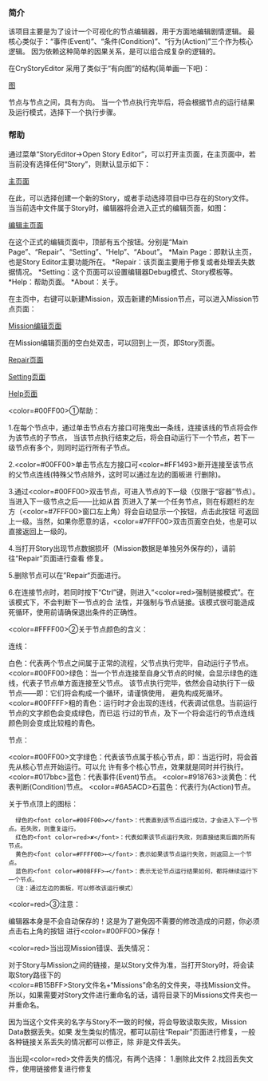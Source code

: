 ### 简介

该项目主要是为了设计一个可视化的节点编辑器，用于方面地编辑剧情逻辑。
最核心类似于：“事件(Event)”、“条件(Condition)”、“行为(Action)”三个作为核心逻辑。
因为依赖这种简单的因果关系，是可以组合成复杂的逻辑的。

在CryStoryEditor 采用了类似于“有向图”的结构(简单画一下吧)：

[图](http://7xp0w0.com1.z0.glb.clouddn.com/%5BCryStoryEditor%5DCryStoryEditor_map.jpg)

节点与节点之间，具有方向。
当一个节点执行完毕后，将会根据节点的运行结果及运行模式，选择下一个执行步骤。

### 帮助

通过菜单“StoryEditor->Open Story Editor”，可以打开主页面，在主页面中，若当前没有选择任何“Story”，则默认显示如下：

[主页面](http://7xp0w0.com1.z0.glb.clouddn.com/%5BCryStoryEditor%5DCryStoryEditor_1.jpg)

在此，可以选择创建一个新的Story，或者手动选择项目中已存在的Story文件。当当前选中文件属于Story时，编辑器将会进入正式的编辑页面，如图：

[编辑主页面](http://7xp0w0.com1.z0.glb.clouddn.com/%5BCryStoryEditor%5DCryStoryEditor_2.jpg)

在这个正式的编辑页面中，顶部有五个按钮。分别是“Main Page”、“Repair”、“Setting”、“Help”、“About”。
*Main Page：即默认主页，也是Story Editor主要功能所在。
*Repair：该页面主要用于修复或者处理丢失数据情况。
*Setting：这个页面可以设置编辑器Debug模式、Story模板等。
*Help：帮助页面。
*About：关于。

在主页中，右键可以新建Mission，双击新建的Mission节点，可以进入Mission节点页面：

[Mission编辑页面](http://7xp0w0.com1.z0.glb.clouddn.com/%5BCryStoryEditor%5DCryStoryEditor_3.jpg)

在Mission编辑页面的空白处双击，可以回到上一页，即Story页面。

[Repair页面](http://7xp0w0.com1.z0.glb.clouddn.com/%5BCryStoryEditor%5DCryStoryEditor_Repair_4.jpg)

[Setting页面](http://7xp0w0.com1.z0.glb.clouddn.com/%5BCryStoryEditor%5DCryStoryEditor_Setting_5.jpg)

[Help页面](http://7xp0w0.com1.z0.glb.clouddn.com/%5BCryStoryEditor%5DCryStoryEditor_Help_6.jpg)


<color=#00FF00>①帮助</color>：

1.在每个节点中，通过单击节点右方接口可拖曳出一条线，连接该线的节点将会作为该节点的子节点，
   当该节点执行结束之后，将会自动运行下一个节点，若下一级节点有多个，则同时运行所有子节点。

2.<color=#00FF00>单击</color>节点左方接口可<color=#FF1493>断开</color>连接至该节点的父节点连线(特殊父节点除外，这时可以通过左边的面板进
   行删除)。

3.通过<color=#00FF00>双击</color>节点，可进入节点的下一级（仅限于“容器”节点）。当进入下一级节点之后——比如从首
   页进入了某一个任务节点，则在标题栏的左方（<color=#7FFF00>窗口左上角</color>）将会自动显示一个按钮，点击此按钮
   可返回上一级。当然，如果你愿意的话，<color=#7FFF00>双击页面空白处</color>，也是可以直接返回上一级的。

4.当打开Story出现节点数据损坏（Mission数据是单独另外保存的），请前往“Repair”页面进行查看
   修复。

5.删除节点可以在”Repair“页面进行。

6.在连接节点时，若同时按下“Ctrl”键，则进入“<color=red>强制链接模式</color>”。在该模式下，不会判断下一节点的合
   法性，并强制与节点链接。该模式很可能造成死循环，使用前请确保退出条件的正确性。

<color=#FFFF00>②关于节点颜色的含义</color>：

   连线：

   白色：代表两个节点之间属于正常的流程，父节点执行完毕，自动运行子节点。
   <color=#00FF00>绿色</color>：当一个节点连接至自身父节点的时候，会显示绿色的连线，代表子节点单方面连接至父节点。
            该节点执行完毕，依然会自动执行下一级节点——即：它们将会构成一个循环，请谨慎使用，
            避免构成死循环。
   <color=#00FFFF>粗的青色</color>：运行时才会出现的连线，代表调试信息。当前运行节点的文字颜色会变成绿色，而已运
                  行过的节点，及下一个将会运行的节点连线颜色则会变成比较粗的青色。

   节点：

   <color=#00FF00>文字绿色</color>：代表该节点属于核心节点，即：当运行时，将会首先从核心节点开始运行。可以允
                  许有多个核心节点，效果就是同时并行执行。
   <color=#017bbc>蓝色</color>：代表事件(Event)节点。
   <color=#918763>淡黄色</color>：代表判断(Condition)节点。
   <color=#6A5ACD>石蓝色</color>：代表行为(Action)节点。

   关于节点顶上的图标：

      绿色的<font color=#00FF00>✔</font>：代表直到该节点运行成功，才会进入下一个节点。若失败，则重复运行。
      红色的<font color=red>✘</font>：代表如果该节点运行失败，则直接结束后面的所有节点。
      黄色的<font color=#FFFF00>←</font>：表示如果该节点运行失败，则返回上一个节点。
      蓝色的<font color=#00BFFF>→</font>：表示无论节点运行结果如何，都将继续运行下一个节点。
     （注：通过左边的面板，可以修改该运行模式）

<color=red>③注意</color>：

   编辑器本身是不会自动保存的！这是为了避免因不需要的修改造成的问题，你必须点击右上角的按钮
   进行<color=#00FF00>保存</color>！

   <color=red>当出现Mission错误、丢失情况</color>：

   对于Story与Mission之间的链接，是以Story文件为准，当打开Story时，将会读取Story路径下的  
   <color=#B15BFF>Story文件名+“Missions”</color>命名的文件夹，寻找Mission文件。
   所以，如果需要对Story文件进行重命名的话，请将目录下的Missions文件夹也一并重命名。

   因为当这个文件夹的名字与Story不一致的时候，将会导致读取失败，Mission Data数据丢失。如果
   发生类似的情况，都可以前往“Repair”页面进行修复，一般各种链接关系丢失的情况都可以修正，除
   非是文件丢失。

   当出现<color=red>文件丢失</color>的情况，有两个选择：
     1.删除此文件
     2.找回丢失文件，使用链接修复进行修复
